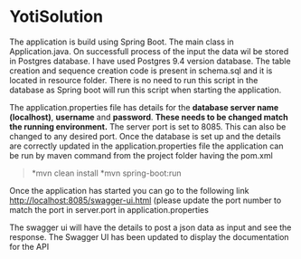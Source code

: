 # YotiSolution
The application is build using Spring Boot. The main class in Application.java. On successfull process of the input the data wil be stored in Postgres database. I have used Postgres 9.4 version database.
The table creation and sequence creation code is present in schema.sql and it is located in resource folder.
There is no need to run this script in the database as Spring boot will run this script when starting the application.

The application.properties file has details for the
__database server name (localhost)__,
__username__ and
__password__. 
__These needs to be changed match the running environment.__
The server port is set to 8085. This can also be changed to any desired port.
Once the database is set up and the details are correctly updated in the application.properties file the application can be run by maven command from the project folder having the pom.xml
> *mvn clean install
> *mvn spring-boot:run

Once the application has started you can go to the following link
[http://localhost:8085/swagger-ui.html]()
(please update the port number to match the port in server.port in application.properties

The swagger ui will have the details to post a json data as input and see the response. The Swagger UI has been updated to display the documentation for the API
